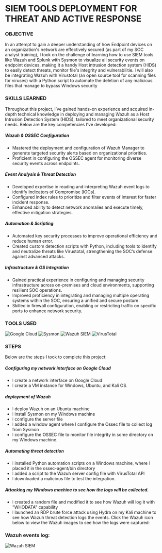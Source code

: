 # SIEM TOOLS DEPLOYMENT FOR THREAT AND ACTIVE RESPONSE

### OBJECTIVE
In an attempt to gain a deeper understanding of how Endpoint devices on an organization's network are effectively secured (as part of my SOC analyst training), I took on the challenge of learning how to use SIEM tools like Wazuh and Splunk with Sysmon to visualize all security events on endpoint devices, making it a handy Host intrusion detection system (HIDS) to easily detect threats, monitor file's integrity and vulnerabilitie. I will also be integrating Wazuh with Virustotal (an open source tool for scanning files for viruses) with a Python script to automate the deletion of any malicious files that manage to bypass Windows security

### SKILLS LEARNED
Throughout this project, I’ve gained hands-on experience and acquired in-depth technical knowledge in deploying and managing Wazuh as a Host Intrusion Detection System (HIDS), tailored to meet organizational security needs. Below are the key competencies I’ve developed:
##### Wazuh & OSSEC Configuration
* Mastered the deployment and configuration of Wazuh Manager to generate targeted security alerts based on organizational priorities.
* Proficient in configuring the OSSEC agent for monitoring diverse security events across endpoints.

##### Event Analysis & Threat Detection
* Developed expertise in reading and interpreting Wazuh event logs to identify Indicators of Compromise (IOCs).
* Configured index rules to prioritize and filter events of interest for faster incident response.
* Enhanced ability to detect network anomalies and execute timely, effective mitigation strategies.
##### Automation & Scripting
* Automated key security processes to improve operational efficiency and reduce human error.
* Created custom detection scripts with Python, including tools to identify and neutralize threats like Virustotal, strengthening the SOC’s defense against advanced attacks.
##### Infrastructure & OS Integration
* Gained practical experience in configuring and managing security infrastructure across on-premises and cloud environments, supporting resilient SOC operations.
* Improved proficiency in integrating and managing multiple operating systems within the SOC, ensuring a unified and secure posture.
* Skilled in firewall configuration, enabling or restricting traffic on specific ports to enhance network security.



### TOOLS USED
![Google Cloud](https://img.shields.io/badge/Google%20Cloud-Infrastructure-blue?logo=google-cloud&logoColor=white)
![Sysmon](https://img.shields.io/badge/Sysmon-Windows%20Monitoring-important?logo=windows&logoColor=white)
![Wazuh SIEM](https://img.shields.io/badge/Wazuh%20SIEM-Open%20Source%20Security-brightgreen?logo=wazuh&logoColor=white)
![VirusTotal](https://img.shields.io/badge/VirusTotal-Threat%20Analysis-red?logo=virustotal&logoColor=white)



### STEPS
Below are the steps I took to complete this project:
##### Configuring my network interface on Google Cloud
* I create a network interface on Google Cloud
* I create a VM instance for Windows, Ubuntu, and Kali OS.
##### deployment of Wazuh
* I deploy Wazuh on an Ubuntu machine
* I install Sysmon on my Windows machine
* I configure the server file
* I added a window agent where I configure the Ossec file to collect log from Sysmon
* I configure the OSSEC file to monitor file integrity in some directory on my Windows machine.
##### Automating threat detection
* I installed Python automation scripts on a Windows machine, where I placed it in the ossec-agent/bin directory
* I added a script to the Wazuh server config file with VirusTotal API
* I downloaded a malicious file to test the integration.
##### Attacking my Windows machine to see how the logs will be collected. 
* I created a random file and modified it to see how Wazuh will log it with "WHODATA" capability
* I launched an RDP brute force attack using Hydra on my Kali machine to see how Wazuh threat detection logs the events.
Click the Wazuh icon below to view the Wazuh images to see how the logs were captured:
  
### Wazuh events log:
![Wazuh SIEM](https://img.shields.io/badge/Wazuh%20SIEM-EVENTS%20LOGS%20SCREENSHOT-brightgreen?logo=wazuh&logoColor=white)

